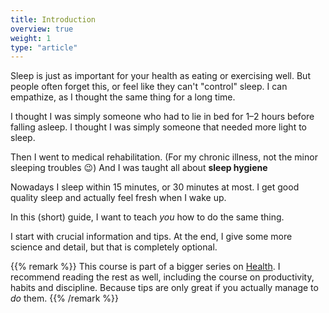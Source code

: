 ```yaml
---
title: Introduction
overview: true
weight: 1
type: "article"
---
```


Sleep is just as important for your health as eating or exercising well. But people often forget this, or feel like they can't "control" sleep. I can empathize, as I thought the same thing for a long time.

I thought I was simply someone who had to lie in bed for 1&ndash;2 hours before falling asleep. I thought I was simply someone that needed more light to sleep.

Then I went to medical rehabilitation. (For my chronic illness, not the minor sleeping troubles 😉) And I was taught all about **sleep hygiene**

Nowadays I sleep within 15 minutes, or 30 minutes at most. I get good quality sleep and actually feel fresh when I wake up.

In this (short) guide, I want to teach _you_ how to do the same thing.

I start with crucial information and tips. At the end, I give some more science and detail, but that is completely optional.

{{% remark %}}
This course is part of a bigger series on [Health](../../../fitness-health/). I recommend reading the rest as well, including the course on productivity, habits and discipline. Because tips are only great if you actually manage to _do_ them.
{{% /remark %}}